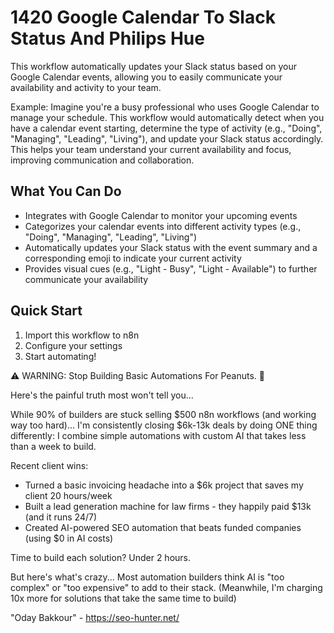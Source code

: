# 1420 Google Calendar To Slack Status And Philips Hue

This workflow automatically updates your Slack status based on your Google Calendar events, allowing you to easily communicate your availability and activity to your team.

Example: Imagine you're a busy professional who uses Google Calendar to manage your schedule. This workflow would automatically detect when you have a calendar event starting, determine the type of activity (e.g., "Doing", "Managing", "Leading", "Living"), and update your Slack status accordingly. This helps your team understand your current availability and focus, improving communication and collaboration.

## What You Can Do
- Integrates with Google Calendar to monitor your upcoming events
- Categorizes your calendar events into different activity types (e.g., "Doing", "Managing", "Leading", "Living")
- Automatically updates your Slack status with the event summary and a corresponding emoji to indicate your current activity
- Provides visual cues (e.g., "Light - Busy", "Light - Available") to further communicate your availability

## Quick Start
1. Import this workflow to n8n
2. Configure your settings
3. Start automating!

⚠️ WARNING: Stop Building Basic Automations For Peanuts. 🚫

Here's the painful truth most won't tell you...

While 90% of builders are stuck selling $500 n8n workflows (and working way too hard)...
I'm consistently closing $6k-13k deals by doing ONE thing differently:
I combine simple automations with custom AI that takes less than a week to build.

Recent client wins:
* Turned a basic invoicing headache into a $6k project that saves my client 20 hours/week
* Built a lead generation machine for law firms - they happily paid $13k (and it runs 24/7)
* Created AI-powered SEO automation that beats funded companies (using $0 in AI costs)

Time to build each solution? Under 2 hours.

But here's what's crazy...
Most automation builders think AI is "too complex" or "too expensive" to add to their stack.
(Meanwhile, I'm charging 10x more for solutions that take the same time to build)

"Oday Bakkour" - https://seo-hunter.net/

